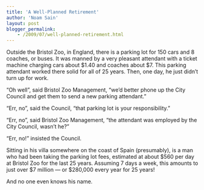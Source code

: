```yaml
---
title: 'A Well-Planned Retirement'
author: 'Noam Sain'
layout: post
blogger_permalink:
    - /2009/07/well-planned-retirement.html
---
```


Outside the Bristol Zoo, in England, there is a parking lot for 150 cars and 8 coaches, or buses. It was manned by a very pleasant attendant with a ticket machine charging cars about $1.40 and coaches about $7. This parking attendant worked there solid for all of 25 years. Then, one day, he just didn’t turn up for work.  
  
“Oh well”, said Bristol Zoo Management, “we’d better phone up the City Council and get them to send a new parking attendant.”

“Err, no”, said the Council, “that parking lot is your responsibility.”

“Err, no”, said Bristol Zoo Management, “the attendant was employed by the City Council, wasn’t he?”

“Err, no!” insisted the Council.

Sitting in his villa somewhere on the coast of Spain (presumably), is a man who had been taking the parking lot fees, estimated at about $560 per day at Bristol Zoo for the last 25 years. Assuming 7 days a week, this amounts to just over $7 million — or $280,000 every year for 25 years!

And no one even knows his name.